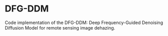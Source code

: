 # DFG-DDM
Code implementation of the DFG-DDM: Deep Frequency-Guided Denoising Diffusion Model for remote sensing image dehazing.
